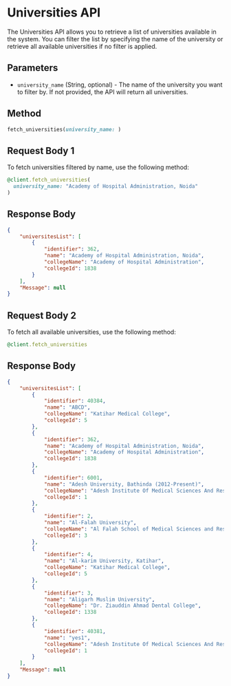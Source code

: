# Universities API

The Universities API allows you to retrieve a list of universities available in the system. You can filter the list by specifying the name of the university or retrieve all available universities if no filter is applied.


## Parameters

- `university_name` (String, optional) - The name of the university you want to filter by. If not provided, the API will return all universities.


## Method
```ruby
fetch_universities(university_name: )
```

## Request Body 1

To fetch universities filtered by name, use the following method:

```ruby
@client.fetch_universities(
  university_name: "Academy of Hospital Administration, Noida"
)
```

## Response Body
```json
{
    "universitesList": [
        {
            "identifier": 362,
            "name": "Academy of Hospital Administration, Noida",
            "collegeName": "Academy of Hospital Administration",
            "collegeId": 1838
        }
    ],
    "Message": null
}
```


## Request Body 2

To fetch all available universities, use the following method:

```ruby
@client.fetch_universities
```

## Response Body

```json
{
    "universitesList": [
        {
            "identifier": 40384,
            "name": "ABCD",
            "collegeName": "Katihar Medical College",
            "collegeId": 5
        },
        {
            "identifier": 362,
            "name": "Academy of Hospital Administration, Noida",
            "collegeName": "Academy of Hospital Administration",
            "collegeId": 1838
        },
        {
            "identifier": 6001,
            "name": "Adesh University, Bathinda (2012-Present)",
            "collegeName": "Adesh Institute Of Medical Sciences And Research, Bhatinda",
            "collegeId": 1
        },
        {
            "identifier": 2,
            "name": "Al-Falah University",
            "collegeName": "Al Falah School of Medical Sciences and Research Centre",
            "collegeId": 3
        },
        {
            "identifier": 4,
            "name": "Al-karim University, Katihar",
            "collegeName": "Katihar Medical College",
            "collegeId": 5
        },
        {
            "identifier": 3,
            "name": "Aligarh Muslim University",
            "collegeName": "Dr. Ziauddin Ahmad Dental College",
            "collegeId": 1338
        },
        {
            "identifier": 40381,
            "name": "yes1",
            "collegeName": "Adesh Institute Of Medical Sciences And Research, Bhatinda",
            "collegeId": 1
        }
    ],
    "Message": null
}
```
